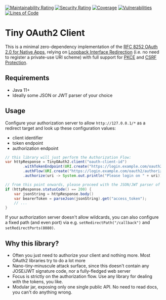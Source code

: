 [![Maintainability Rating](https://sonarcloud.io/api/project_badges/measure?project=coffeelibs_tiny-oauth2-client&metric=sqale_rating)](https://sonarcloud.io/summary/new_code?id=coffeelibs_tiny-oauth2-client)
[![Security Rating](https://sonarcloud.io/api/project_badges/measure?project=coffeelibs_tiny-oauth2-client&metric=security_rating)](https://sonarcloud.io/summary/new_code?id=coffeelibs_tiny-oauth2-client)
[![Coverage](https://sonarcloud.io/api/project_badges/measure?project=coffeelibs_tiny-oauth2-client&metric=coverage)](https://sonarcloud.io/summary/new_code?id=coffeelibs_tiny-oauth2-client)
[![Vulnerabilities](https://sonarcloud.io/api/project_badges/measure?project=coffeelibs_tiny-oauth2-client&metric=vulnerabilities)](https://sonarcloud.io/summary/new_code?id=coffeelibs_tiny-oauth2-client)
[![Lines of Code](https://sonarcloud.io/api/project_badges/measure?project=coffeelibs_tiny-oauth2-client&metric=ncloc)](https://sonarcloud.io/summary/new_code?id=coffeelibs_tiny-oauth2-client)

# Tiny OAuth2 Client

This is a minimal zero-dependency implementation of the [RFC 8252 OAuth 2.0 for Native Apps](https://datatracker.ietf.org/doc/html/rfc8252), relying
on [Loopback Interface Redirection](https://datatracker.ietf.org/doc/html/rfc8252#section-7.3) (i.e. no need to register a private-use URI scheme) with full
support for [PKCE](https://datatracker.ietf.org/doc/html/rfc8252#section-8.1) and [CSRF Protection](https://datatracker.ietf.org/doc/html/rfc8252#section-8.9).

## Requirements

* Java 11+
* Ideally some JSON or JWT parser of your choice

## Usage

Configure your authorization server to allow `http://127.0.0.1/*` as a redirect target and look up these configuration values:

* client identifier
* token endpoint
* authorization endpoint

```java
// this library will just perform the Authorization Flow:
var httpResponse = TinyOAuth2.client("oauth-client-id")
		.withTokenEndpoint(URI.create("https://login.example.com/oauth2/token"))
		.authFlow(URI.create("https://login.example.com/oauth2/authorize"))
		.authorize(uri -> System.out.println("Please login on " + uri));

// from this point onwards, please proceed with the JSON/JWT parser of your choice:
if (httpResponse.statusCode() == 200) {
	var jsonString = httpResponse.body()
	var bearerToken = parseJson(jsonString).get("access_token");
	// ...
}
```

If your authorization server doesn't allow wildcards, you can also configure a fixed path (and even port) via e.g. `setRedirectPath("/callback")` and `setRedirectPorts(8080)`.

## Why this library?

* Often you just need to authorize your client and nothing more. Most OAuth2 libraries try to do a lot more
* Nano-tiny-minuscule attack surface, since this doesn't contain any JOSE/JWT signature code, nor a fully-fledged web server
* Focus is strictly on the authorization flow. Use any library for dealing with the tokens, you like.
* Modular jar, exposing only one single public API. No need to read docs, you can't do anything wrong.